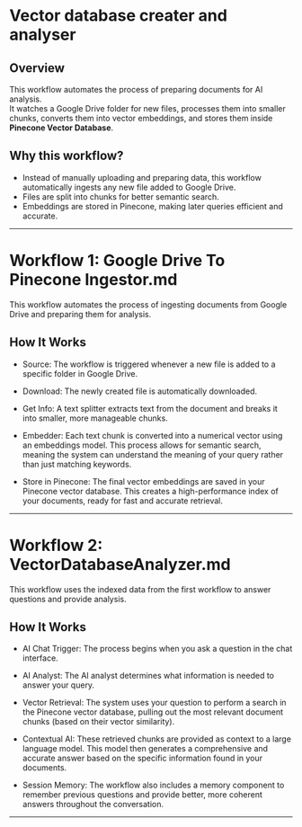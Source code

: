 # Vector database creater and analyser

## Overview
This workflow automates the process of preparing documents for AI analysis.  
It watches a Google Drive folder for new files, processes them into smaller chunks, converts them into vector embeddings, and stores them inside **Pinecone Vector Database**.  

## Why this workflow?
- Instead of manually uploading and preparing data, this workflow automatically ingests any new file added to Google Drive.  
- Files are split into chunks for better semantic search.  
- Embeddings are stored in Pinecone, making later queries efficient and accurate.  

---

# Workflow 1: Google Drive To Pinecone Ingestor.md
This workflow automates the process of ingesting documents from Google Drive and preparing them for analysis.

## How It Works
- Source: The workflow is triggered whenever a new file is added to a specific folder in Google Drive.

- Download: The newly created file is automatically downloaded.

- Get Info: A text splitter extracts text from the document and breaks it into smaller, more manageable chunks.

- Embedder: Each text chunk is converted into a numerical vector using an embeddings model. This process allows for semantic search, meaning the system can understand the meaning of your query rather than just matching keywords.

- Store in Pinecone: The final vector embeddings are saved in your Pinecone vector database. This creates a high-performance index of your documents, ready for fast and accurate retrieval.
---

# Workflow 2: VectorDatabaseAnalyzer.md
This workflow uses the indexed data from the first workflow to answer questions and provide analysis.

## How It Works
- AI Chat Trigger: The process begins when you ask a question in the chat interface.

- AI Analyst: The AI analyst determines what information is needed to answer your query.

- Vector Retrieval: The system uses your question to perform a search in the Pinecone vector database, pulling out the most relevant document chunks (based on their vector similarity).

- Contextual AI: These retrieved chunks are provided as context to a large language model. This model then generates a comprehensive and accurate answer based on the specific information found in your documents.

- Session Memory: The workflow also includes a memory component to remember previous questions and provide better, more coherent answers throughout the conversation.
---

